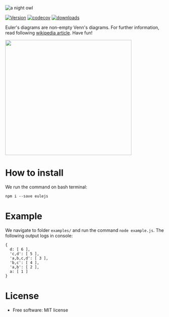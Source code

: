 ![a night owl](https://raw.githubusercontent.com/web-needle/eulejs/main/images/eule_small.png)

[![Version](https://img.shields.io/npm/v/eulejs.svg)](https://www.npmjs.com/package/eulejs)
[![codecov](https://codecov.io/gh/trouchet/eulejs/branch/main/graph/badge.svg?token=NG8LI6FZCQ)](https://codecov.io/gh/trouchet/eulejs)
[![downloads](https://img.shields.io/npm/dm/eulejs)](https://www.npmjs.com/package/eulejs)

Euler\'s diagrams are non-empty Venn\'s diagrams. For further information, read following [wikipedia article](https://en.wikipedia.org/wiki/Euler_diagram). Have fun!

<img src="https://github.com/web-needle/eulejs/blob/main/images/euler_venn.png?raw=true" width="400" height="364"/>

How to install
========

We run the command on bash terminal:

``` {.bash}
npm i --save eulejs
```

Example
========

We navigate to folder `examples/` and run the command `node example.js`. The following output logs in console:

```
{    
  d: [ 6 ],
  'c,d': [ 5 ],
  'a,b,c,d': [ 3 ],
  'b,c': [ 4 ],
  'a,b': [ 2 ],
  a: [ 1 ]
}

```

License
=======

-   Free software: MIT license
